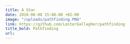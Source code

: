 ```yaml
---
title: A Star
date: 2018-06-08 15:08:00 +02:00
image: "/uploads/pathfinding.PNG"
link: https://github.com/LesterGallagher/pathfinding
title_bold: Pathfinding
url: 
---
```


